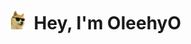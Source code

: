 <div align="center">
  <h1 align="center"> <img src="./assets/cool-doge.gif" width="30"/> Hey, I'm OleehyO</h1>
</div>

<!-- ```python
class Attributes(OleehyO):
    @staticmethod
    def contact() -> tuple:
        email         = "1258009915 [at] qq.com"
        homepage      = "https://github.com/OleehyO"
        huggingface   = "https://huggingface.co/OleehyO"
        return email, homepage, huggingface

    @staticmethod
    def research() -> list:
        interesting = ['Large Language Models', 'Machine Learning Systems']
        return interesting

    @staticmethod
    def project() -> list:
        TexTeller = "https://github.com/OleehyO/TexTeller"
        project_lst = [TexTeller]
        return project_lst
``` -->

<!-- ![ visitors ](https://visitor-badge.glitch.me/badge?page_id=huybery.huybery) -->


<!-- <img src='https://random-memer.herokuapp.com/' title="Meme" alt="Please refresh the page is the meme doesn't show up."> -->
